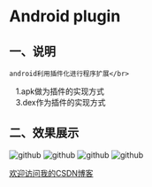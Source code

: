 Android plugin
==========================================

## 一、说明
    
    android利用插件化进行程序扩展</br>
    1.apk做为插件的实现方式</br>
    3.dex作为插件的实现方式</br>


## 二、效果展示 

![github](http://img.blog.csdn.net/20130511213657324 "附图一") ![github](http://img.blog.csdn.net/20130511213742678 "附图二") ![github](http://img.blog.csdn.net/20130511213908054 "附图三") ![github](http://img.blog.csdn.net/20130511213912285 "附图四")



[欢迎访问我的CSDN博客](http://blog.csdn.net/zz7zz7zz)<br/>



